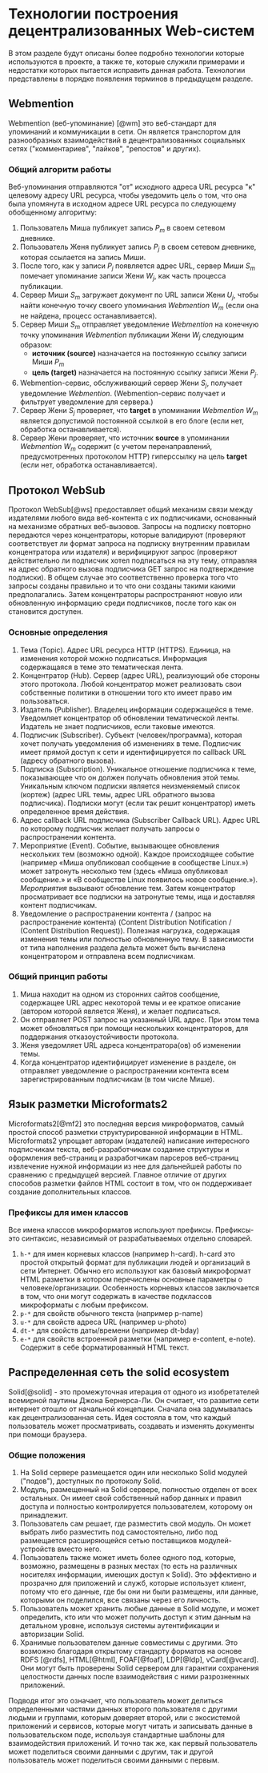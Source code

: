 # Технологии построения децентрализованных Web-систем

В этом разделе будут описаны более подробно технологии которые используются в проекте, а также те, которые служили примерами и недостатки которых пытается исправить данная работа. Технологии представлены в порядке появления терминов в предыдущем разделе.
## Webmention

Webmention (веб-упоминание) [@wm] это веб-стандарт для упоминаний и коммуникации в сети. Он является транспортом для разнообразных взаимодействий в децентрализованных социальных сетях ("комментариев", "лайков", "репостов" и других).
### Общий алгоритм работы

Веб-упоминания отправляются "от" исходного адреса URL ресурса "к" целевому адресу URL ресурса, чтобы уведомить цель о том, что она была упомянута в исходном адресе URL ресурса по следующему обобщенному алгоритму:

1. Пользователь Миша публикует запись $P_m$ в своем сетевом дневнике.
2. Пользователь Женя публикует запись $P_j$ в своем сетевом дневнике, которая ссылается на запись Миши.
3. После того, как у записи $P_j$ появляется адрес URL, сервер Миши $S_m$ помечает упоминание записи Жени $W_j$, как часть процесса публикации.
4. Сервер Миши $S_m$ загружает документ по URL записи Жени $U_j$, чтобы найти конечную точку своего упоминания _Webmention_ $W_m$ (если она не найдена, процесс останавливается).
5. Сервер Миши $S_m$ отправляет уведомление _Webmention_ на конечную точку упоминания _Webmention_ публикации Жени $W_j$ следующим образом:
    * __источник (source)__ назначается на постоянную ссылку записи Миши $P_m$
    * __цель (target)__ назначается на постоянную ссылку записи Жени $P_j$.
6. Webmention-сервис, обслуживающий сервер Жени $S_j$, получает уведомление _Webmention_. (Webmention-сервис получает и фильтрует уведомление для сервера.)
7. Сервер Жени $S_j$ проверяет, что __target__ в упоминании _Webmention_ $W_m$ является допустимой постоянной ссылкой в его блоге (если нет, обработка останавливается).
8. Сервер Жени проверяет, что источник __source__ в упоминании _Webmention_ $W_m$ содержит (с учетом перенаправлений, предусмотренных протоколом HTTP) гиперссылку на цель __target__ (если нет, обработка останавливается).

## Протокол WebSub

Протокол WebSub[@ws] предоставляет общий механизм связи между издателями любого вида веб-контента с их подписчиками, основанный на механизме обратных веб-вызовов. Запросы на подписку повторно передаются через концентраторы, которые валидируют (проверяют соответствует ли формат запроса на подписку внутренним правилам концентратора или издателя) и верифицируют запрос (проверяют действительно ли подписчик хотел подписаться на эту тему, отправляя на адрес обратного вызова подписчика GET запрос на подтверждение подписки). В общем случае это соответственно проверка того что запросы созданы правильно и то что они созданы такими какими предполагались. Затем концентраторы распространяют новую или обновленную информацию среди подписчиков, после того как он становится доступен.

### Основные определения

1. Тема (Topic). Адрес URL ресурса HTTP (HTTPS). Единица, на изменения которой можно подписаться. Информация содержащаяся в теме это тематическая лента.
2. Концентратор (Hub). Сервер (адрес URL), реализующий обе стороны этого протокола. Любой концентратор может реализовать свои собственные политики в отношении того кто имеет право им пользоваться.
3. Издатель (Publisher). Владелец информации содержащейся в теме. Уведомляет концентратор об обновлении тематической ленты. Издатель не знает подписчиков, если таковые имеются.
4. Подписчик (Subscriber). Субъект (человек/программа), которая хочет получать уведомления об изменениях в теме. Подписчик имеет прямой доступ к сети и идентифицируется по callback URL (адресу обратного вызова).
5. Подписка (Subscription). Уникальное отношение подписчика к теме, показывающее что он должен получать обновления этой темы. Уникальным ключом подписки является неизменяемый список (кортеж) (адрес URL темы, адрес URL обратного вызова подписчика). Подписки могут (если так решит концентратор) иметь определенное время действия.
6. Адрес callback URL подписчика (Subscriber Callback URL). Адрес URL по которому подписчик желает получать запросы о распространении контента.
7. Мероприятие (Event). Событие, вызывающее обновления нескольких тем (возможно одной). Каждое происходящее событие (например «Миша опубликовал сообщение в сообществе Linux.») может затронуть несколько тем (здесь «Миша опубликовал сообщение.» и «В сообществе Linux появилось новое сообщение.»). _Мероприятия_ вызывают обновление тем. Затем концентратор просматривает все подписки на затронутые темы, ища и доставляя контент подписчикам.
8. Уведомление о распространении контента / (запрос на распространение контента) (Content Distribution Notification / (Content Distribution Request)). Полезная нагрузка, содержащая изменения темы или полностью обновленную тему. В зависимости от типа наполнения раздела дельта может быть вычислена концентратором и отправлена всем подписчикам.

### Общий принцип работы

1. Миша находит на одном из сторонних сайтов сообщение, содержащее URL адрес некоторой темы и ее краткое описание (автором которой является Женя), и желает подписаться.
2. Он отправляет POST запрос на указанный URL адрес. При этом тема может обновляться при помощи нескольких концентраторов, для поддержания отказоустойчивости протокола.
3. Женя уведомляет URL адреса концентратора(ов) об изменении темы.
4. Когда концентратор идентифицирует изменение в разделе, он отправляет уведомление о распространении контента всем зарегистрированным подписчикам (в том числе Мише).

## Язык разметки Microformats2

Microformats2[@mf2] это последняя версия микроформатов, самый простой способ разметки структурированной информации в HTML. Microformats2 упрощает авторам (издателей) написание интересного подписчикам текста, веб-разработчикам создание структуры и оформления веб-страниц и разработчикам парсеров веб-страниц извлечение нужной информации из нее для дальнейшей работы по сравнению с предыдущей версией. Главное отличие от других способов разметки файлов HTML состоит в том, что он поддерживает создание дополнительных классов.

### Префиксы для имен классов

Все имена классов микроформатов используют префиксы. Префиксы-это синтаксис, независимый от разрабатываемых отдельно словарей.
1. `h-*` для имен корневых классов (например h-card). h-card это простой открытый формат для публикации людей и организаций в сети Интернет. Обычно его используют как базовый микроформат HTML разметки в котором перечислены основные параметры о человеке/организации. Особенность корневых классов заключается в том, что они могут содержать в качестве подклассов микроформаты с любым префиксом.
2. `p-*` для свойств обычного текста (например p-name)
3. `u-*` для свойств адреса URL (например u-photo)
4. `dt-*` для свойств даты/времени (например dt-bday)
5. `e-*` для свойств встроенной разметки (например e-content, e-note). Содержит в себе форматированный HTML текст.

## Распределенная сеть the solid ecosystem

Solid[@solid] - это промежуточная итерация от одного из изобретателей всемирной паутины Джона Бернерса-Ли. Он считает, что развитие сети интернет отошло от начальной концепции. Сначала она задумывалась как децентрализованная сеть. Идея состояла в том, что каждый пользователь может просматривать, создавать и изменять документы при помощи браузера.

### Общие положения

1. На Solid сервере размещается один или несколько Solid модулей ("подов"), доступных по протоколу Solid.
2. Модуль, размещенный на Solid сервере, полностью отделен от всех остальных. Он имеет свой собственный набор данных и правил доступа и полностью контролируется пользователем, которому он принадлежит.
3. Пользователь сам решает, где разместить свой модуль. Он может выбрать либо разместить под самостоятельно, либо под размещается расширяющейся сетью поставщиков модулей-устройств вместо него.
4. Пользователь также может иметь более одного под, которые, возможно, размещены в разных местах (то есть на различных носителях информации, имеющих доступ к Solid). Это эффективно и прозрачно для приложений и служб, которые использует клиент, потому что его данные, где бы они ни были размещены, или данные, которыми он поделился, все связаны через его личность.
5. Пользователь может хранить любые данные в Solid модуле, и может определить, кто или что может получить доступ к этим данным на детальном уровне, используя системы аутентификации и авторизации Solid.
6. Хранимые пользователем данные совместимы с другими. Это возможно благодаря открытому стандарту форматов на основе RDFS [@rdfs], HTML[@html], FOAF[@foaf], LDP[@ldp], vCard[@vcard]. Они могут быть проверены Solid сервером для гарантии сохранения целостности данных после взаимодействия с ними разрозненных приложений.

Подводя итог это означает, что пользователь может делиться определенными частями данных второго пользователя с другими людьми и группами, которым доверяет второй, или с экосистемой приложений и сервисов, которые могут читать и записывать данные в пользовательском поде, используя стандартные шаблоны для взаимодействия приложений. И точно так же, как первый пользователь может поделиться своими данными с другим, так и другой пользователь может поделиться своими данными с первым.
